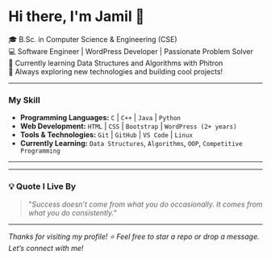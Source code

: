 <h1 align="left">Hi there, I'm Jamil 👋</h1>

<p align="left">
  🎓 B.Sc. in Computer Science & Engineering (CSE) <br>
  💻 Software Engineer | WordPress Developer | Passionate Problem Solver <br>
  🌱 Currently learning Data Structures and Algorithms with Phitron <br>
  🚀 Always exploring new technologies and building cool projects!
</p>

---

### My Skill

- **Programming Languages:** `C` | `C++` | `Java` | `Python`
- **Web Development:** `HTML` | `CSS` | `Bootstrap` | `WordPress (2+ years)`
- **Tools & Technologies:** `Git` | `GitHub` | `VS Code` | `Linux`
- **Currently Learning:** `Data Structures`, `Algorithms`, `OOP`, `Competitive Programming`

---



---

### 💡 Quote I Live By

> "_Success doesn’t come from what you do occasionally. It comes from what you do consistently._"

---

_Thanks for visiting my profile! ⭐ Feel free to star a repo or drop a message. Let’s connect with me!_
